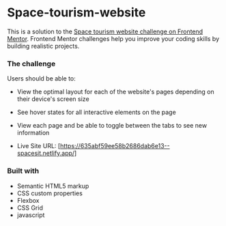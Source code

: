 # Space-tourism-website
This is a solution to the [Space tourism website challenge on Frontend Mentor](https://www.frontendmentor.io/challenges/space-tourism-multipage-website-gRWj1URZ3). Frontend Mentor challenges help you improve your coding skills by building realistic projects. 
### The challenge

Users should be able to:

- View the optimal layout for each of the website's pages depending on their device's screen size
- See hover states for all interactive elements on the page
- View each page and be able to toggle between the tabs to see new information

- Live Site URL: [https://635abf59ee58b2686dab6e13--spacesit.netlify.app/]

### Built with

- Semantic HTML5 markup
- CSS custom properties
- Flexbox
- CSS Grid
- javascript
